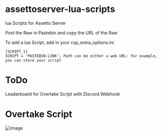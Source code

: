 # assettoserver-lua-scripts
lua Scripts for Assetto Server

Post the Raw in Pastebin and copy the URL of the Raw

To add a lua Script, add in your csp_extra_options.ini
```
[SCRIPT_1]
SCRIPT = 'PASTEBIN-LINK'; Path can be either a web URL: for example, you can store your script 
```

# ToDo
Leaderboard for Overtake Script with Discord Webhook

# Overtake Script
![image](https://i.imgur.com/bWNJigV.png)
